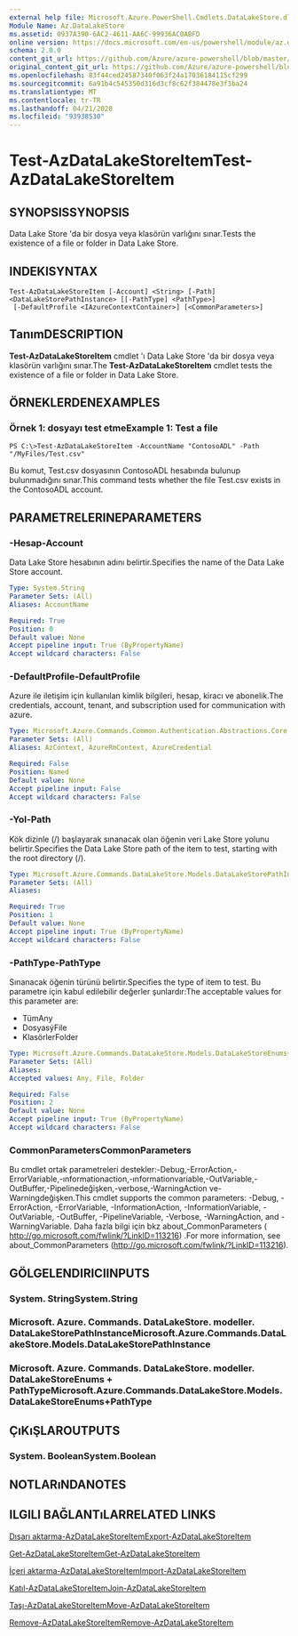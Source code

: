 ```yaml
---
external help file: Microsoft.Azure.PowerShell.Cmdlets.DataLakeStore.dll-Help.xml
Module Name: Az.DataLakeStore
ms.assetid: 0937A390-6AC2-4611-AA6C-99936AC0ABFD
online version: https://docs.microsoft.com/en-us/powershell/module/az.datalakestore/test-azdatalakestoreitem
schema: 2.0.0
content_git_url: https://github.com/Azure/azure-powershell/blob/master/src/DataLakeStore/DataLakeStore/help/Test-AzDataLakeStoreItem.md
original_content_git_url: https://github.com/Azure/azure-powershell/blob/master/src/DataLakeStore/DataLakeStore/help/Test-AzDataLakeStoreItem.md
ms.openlocfilehash: 83f44ced24587340f063f24a17036184115cf299
ms.sourcegitcommit: 6a91b4c545350d316d3cf8c62f384478e3f3ba24
ms.translationtype: MT
ms.contentlocale: tr-TR
ms.lasthandoff: 04/21/2020
ms.locfileid: "93938530"
---
```

# <span data-ttu-id="8c5f0-101">Test-AzDataLakeStoreItem</span><span class="sxs-lookup"><span data-stu-id="8c5f0-101">Test-AzDataLakeStoreItem</span></span>

## <span data-ttu-id="8c5f0-102">SYNOPSIS</span><span class="sxs-lookup"><span data-stu-id="8c5f0-102">SYNOPSIS</span></span>
<span data-ttu-id="8c5f0-103">Data Lake Store 'da bir dosya veya klasörün varlığını sınar.</span><span class="sxs-lookup"><span data-stu-id="8c5f0-103">Tests the existence of a file or folder in Data Lake Store.</span></span>

## <span data-ttu-id="8c5f0-104">INDEKI</span><span class="sxs-lookup"><span data-stu-id="8c5f0-104">SYNTAX</span></span>

```
Test-AzDataLakeStoreItem [-Account] <String> [-Path] <DataLakeStorePathInstance> [[-PathType] <PathType>]
 [-DefaultProfile <IAzureContextContainer>] [<CommonParameters>]
```

## <span data-ttu-id="8c5f0-105">Tanım</span><span class="sxs-lookup"><span data-stu-id="8c5f0-105">DESCRIPTION</span></span>
<span data-ttu-id="8c5f0-106">**Test-AzDataLakeStoreItem** cmdlet 'ı Data Lake Store 'da bir dosya veya klasörün varlığını sınar.</span><span class="sxs-lookup"><span data-stu-id="8c5f0-106">The **Test-AzDataLakeStoreItem** cmdlet tests the existence of a file or folder in Data Lake Store.</span></span>

## <span data-ttu-id="8c5f0-107">ÖRNEKLERDEN</span><span class="sxs-lookup"><span data-stu-id="8c5f0-107">EXAMPLES</span></span>

### <span data-ttu-id="8c5f0-108">Örnek 1: dosyayı test etme</span><span class="sxs-lookup"><span data-stu-id="8c5f0-108">Example 1: Test a file</span></span>
```
PS C:\>Test-AzDataLakeStoreItem -AccountName "ContosoADL" -Path "/MyFiles/Test.csv"
```

<span data-ttu-id="8c5f0-109">Bu komut, Test.csv dosyasının ContosoADL hesabında bulunup bulunmadığını sınar.</span><span class="sxs-lookup"><span data-stu-id="8c5f0-109">This command tests whether the file Test.csv exists in the ContosoADL account.</span></span>

## <span data-ttu-id="8c5f0-110">PARAMETRELERINE</span><span class="sxs-lookup"><span data-stu-id="8c5f0-110">PARAMETERS</span></span>

### <span data-ttu-id="8c5f0-111">-Hesap</span><span class="sxs-lookup"><span data-stu-id="8c5f0-111">-Account</span></span>
<span data-ttu-id="8c5f0-112">Data Lake Store hesabının adını belirtir.</span><span class="sxs-lookup"><span data-stu-id="8c5f0-112">Specifies the name of the Data Lake Store account.</span></span>

```yaml
Type: System.String
Parameter Sets: (All)
Aliases: AccountName

Required: True
Position: 0
Default value: None
Accept pipeline input: True (ByPropertyName)
Accept wildcard characters: False
```

### <span data-ttu-id="8c5f0-113">-DefaultProfile</span><span class="sxs-lookup"><span data-stu-id="8c5f0-113">-DefaultProfile</span></span>
<span data-ttu-id="8c5f0-114">Azure ile iletişim için kullanılan kimlik bilgileri, hesap, kiracı ve abonelik.</span><span class="sxs-lookup"><span data-stu-id="8c5f0-114">The credentials, account, tenant, and subscription used for communication with azure.</span></span>

```yaml
Type: Microsoft.Azure.Commands.Common.Authentication.Abstractions.Core.IAzureContextContainer
Parameter Sets: (All)
Aliases: AzContext, AzureRmContext, AzureCredential

Required: False
Position: Named
Default value: None
Accept pipeline input: False
Accept wildcard characters: False
```

### <span data-ttu-id="8c5f0-115">-Yol</span><span class="sxs-lookup"><span data-stu-id="8c5f0-115">-Path</span></span>
<span data-ttu-id="8c5f0-116">Kök dizinle (/) başlayarak sınanacak olan öğenin veri Lake Store yolunu belirtir.</span><span class="sxs-lookup"><span data-stu-id="8c5f0-116">Specifies the Data Lake Store path of the item to test, starting with the root directory (/).</span></span>

```yaml
Type: Microsoft.Azure.Commands.DataLakeStore.Models.DataLakeStorePathInstance
Parameter Sets: (All)
Aliases:

Required: True
Position: 1
Default value: None
Accept pipeline input: True (ByPropertyName)
Accept wildcard characters: False
```

### <span data-ttu-id="8c5f0-117">-PathType</span><span class="sxs-lookup"><span data-stu-id="8c5f0-117">-PathType</span></span>
<span data-ttu-id="8c5f0-118">Sınanacak öğenin türünü belirtir.</span><span class="sxs-lookup"><span data-stu-id="8c5f0-118">Specifies the type of item to test.</span></span>
<span data-ttu-id="8c5f0-119">Bu parametre için kabul edilebilir değerler şunlardır:</span><span class="sxs-lookup"><span data-stu-id="8c5f0-119">The acceptable values for this parameter are:</span></span>
- <span data-ttu-id="8c5f0-120">Tüm</span><span class="sxs-lookup"><span data-stu-id="8c5f0-120">Any</span></span> 
- <span data-ttu-id="8c5f0-121">Dosyasý</span><span class="sxs-lookup"><span data-stu-id="8c5f0-121">File</span></span> 
- <span data-ttu-id="8c5f0-122">Klasörler</span><span class="sxs-lookup"><span data-stu-id="8c5f0-122">Folder</span></span>

```yaml
Type: Microsoft.Azure.Commands.DataLakeStore.Models.DataLakeStoreEnums+PathType
Parameter Sets: (All)
Aliases:
Accepted values: Any, File, Folder

Required: False
Position: 2
Default value: None
Accept pipeline input: True (ByPropertyName)
Accept wildcard characters: False
```

### <span data-ttu-id="8c5f0-123">CommonParameters</span><span class="sxs-lookup"><span data-stu-id="8c5f0-123">CommonParameters</span></span>
<span data-ttu-id="8c5f0-124">Bu cmdlet ortak parametreleri destekler:-Debug,-ErrorAction,-ErrorVariable,-ınformationaction,-ınformationvariable,-OutVariable,-OutBuffer,-Pipelinedeğişken,-verbose,-WarningAction ve-Warningdeğişken.</span><span class="sxs-lookup"><span data-stu-id="8c5f0-124">This cmdlet supports the common parameters: -Debug, -ErrorAction, -ErrorVariable, -InformationAction, -InformationVariable, -OutVariable, -OutBuffer, -PipelineVariable, -Verbose, -WarningAction, and -WarningVariable.</span></span> <span data-ttu-id="8c5f0-125">Daha fazla bilgi için bkz about_CommonParameters ( http://go.microsoft.com/fwlink/?LinkID=113216) .</span><span class="sxs-lookup"><span data-stu-id="8c5f0-125">For more information, see about_CommonParameters (http://go.microsoft.com/fwlink/?LinkID=113216).</span></span>

## <span data-ttu-id="8c5f0-126">GÖLGELENDIRICI</span><span class="sxs-lookup"><span data-stu-id="8c5f0-126">INPUTS</span></span>

### <span data-ttu-id="8c5f0-127">System. String</span><span class="sxs-lookup"><span data-stu-id="8c5f0-127">System.String</span></span>

### <span data-ttu-id="8c5f0-128">Microsoft. Azure. Commands. DataLakeStore. modeller. DataLakeStorePathInstance</span><span class="sxs-lookup"><span data-stu-id="8c5f0-128">Microsoft.Azure.Commands.DataLakeStore.Models.DataLakeStorePathInstance</span></span>

### <span data-ttu-id="8c5f0-129">Microsoft. Azure. Commands. DataLakeStore. modeller. DataLakeStoreEnums + PathType</span><span class="sxs-lookup"><span data-stu-id="8c5f0-129">Microsoft.Azure.Commands.DataLakeStore.Models.DataLakeStoreEnums+PathType</span></span>

## <span data-ttu-id="8c5f0-130">ÇıKıŞLAR</span><span class="sxs-lookup"><span data-stu-id="8c5f0-130">OUTPUTS</span></span>

### <span data-ttu-id="8c5f0-131">System. Boolean</span><span class="sxs-lookup"><span data-stu-id="8c5f0-131">System.Boolean</span></span>

## <span data-ttu-id="8c5f0-132">NOTLARıNDA</span><span class="sxs-lookup"><span data-stu-id="8c5f0-132">NOTES</span></span>

## <span data-ttu-id="8c5f0-133">ILGILI BAĞLANTıLAR</span><span class="sxs-lookup"><span data-stu-id="8c5f0-133">RELATED LINKS</span></span>

[<span data-ttu-id="8c5f0-134">Dışarı aktarma-AzDataLakeStoreItem</span><span class="sxs-lookup"><span data-stu-id="8c5f0-134">Export-AzDataLakeStoreItem</span></span>](./Export-AzDataLakeStoreItem.md)

[<span data-ttu-id="8c5f0-135">Get-AzDataLakeStoreItem</span><span class="sxs-lookup"><span data-stu-id="8c5f0-135">Get-AzDataLakeStoreItem</span></span>](./Get-AzDataLakeStoreItem.md)

[<span data-ttu-id="8c5f0-136">İçeri aktarma-AzDataLakeStoreItem</span><span class="sxs-lookup"><span data-stu-id="8c5f0-136">Import-AzDataLakeStoreItem</span></span>](./Import-AzDataLakeStoreItem.md)

[<span data-ttu-id="8c5f0-137">Katıl-AzDataLakeStoreItem</span><span class="sxs-lookup"><span data-stu-id="8c5f0-137">Join-AzDataLakeStoreItem</span></span>](./Join-AzDataLakeStoreItem.md)

[<span data-ttu-id="8c5f0-138">Taşı-AzDataLakeStoreItem</span><span class="sxs-lookup"><span data-stu-id="8c5f0-138">Move-AzDataLakeStoreItem</span></span>](./Move-AzDataLakeStoreItem.md)

[<span data-ttu-id="8c5f0-139">Remove-AzDataLakeStoreItem</span><span class="sxs-lookup"><span data-stu-id="8c5f0-139">Remove-AzDataLakeStoreItem</span></span>](./Remove-AzDataLakeStoreItem.md)


